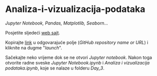 # Analiza-i-vizualizacija-podataka
*Jupyter Notebook, Pandas, Matplotlib, Seaborn...*

Posjetite sljedeći [web sajt](https://mybinder.org/).

Kopirajte [link](https://github.com/PyladiesDoboj/PyLadies_meetup) u odgovarajuće polje (*GitHub repository name or URL*) i kliknite na dugme "*launch*".

Sačekajte neko vrijeme dok se ne otvori *Jupyter notebook*. Nakon toga otvorite radne sveske *Jupyter Notebook.ipynb* i *Analiza i vizualizacija podataka.ipynb*, koje se nalaze u folderu *Day_3*.
